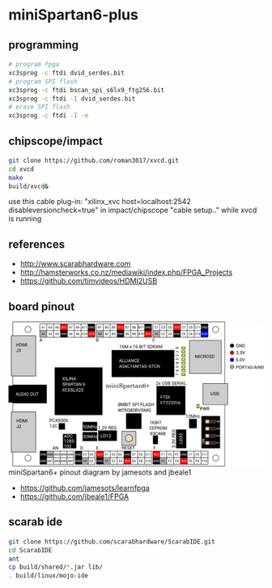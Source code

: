 # miniSpartan6-plus

## programming

```sh
# program fpga
xc3sprog -c ftdi dvid_serdes.bit
# program SPI flash
xc3sprog -c ftdi bscan_spi_s6lx9_ftg256.bit
xc3sprog -c ftdi -I dvid_serdes.bit
# erase SPI flash
xc3sprog -c ftdi -I -e
```

## chipscope/impact

```sh
git clone https://github.com/roman3017/xvcd.git
cd xvcd
make
build/xvcd&
```
use this cable plug-in: "xilinx_xvc host=localhost:2542 disableversioncheck=true" in impact/chipscope "cable setup.." while xvcd is running

## references

 - http://www.scarabhardware.com
 - http://hamsterworks.co.nz/mediawiki/index.php/FPGA_Projects
 - https://github.com/timvideos/HDMI2USB

## board pinout

![board pinout](/miniSpartan6-plus.png)
miniSpartan6+ pinout diagram by jamesots and jbeale1
 - https://github.com/jamesots/learnfpga
 - https://github.com/jbeale1/FPGA

## scarab ide

```sh
git clone https://github.com/scarabhardware/ScarabIDE.git
cd ScarabIDE
ant
cp build/shared/*.jar lib/
. build/linux/mojo-ide
```
